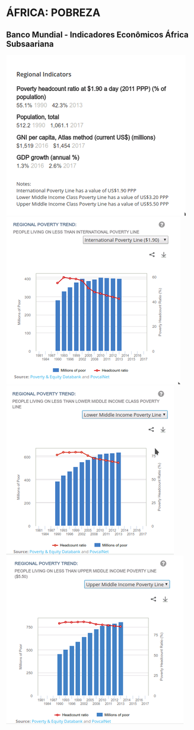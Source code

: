 <h1>ÁFRICA: <strong>POBREZA</strong></h1>

## Banco Mundial - Indicadores Econômicos África Subsaariana

<img src="media/img/poverty/indicators-01.png" class="fragment"/>
<img src="media/img/poverty/indicators-02.png" class="fragment"/>
<img src="media/img/poverty/indicators-03.png" class="fragment"/>
<img src="media/img/poverty/indicators-04.png" class="fragment"/>
